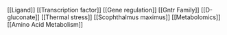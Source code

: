 [[Ligand]]
[[Transcription factor]]
[[Gene regulation]]
[[Gntr Family]]
[[D-gluconate]]
[[Thermal stress]]
[[Scophthalmus maximus]]
[[Metabolomics]]
[[Amino Acid Metabolism]]
